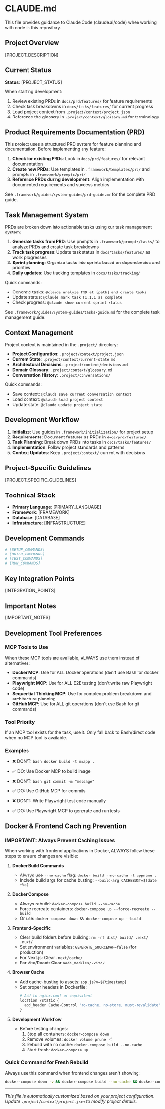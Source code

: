 # CLAUDE.md

This file provides guidance to Claude Code (claude.ai/code) when working with code in this repository.

## Project Overview

[PROJECT_DESCRIPTION]

## Current Status

**Status**: [PROJECT_STATUS]

When starting development:
1. Review existing PRDs in `docs/prd/features/` for feature requirements
2. Check task breakdowns in `docs/tasks/features/` for current progress
3. Load project context from `.project/context/project.json`
4. Reference the glossary in `.project/context/glossary.md` for terminology

## Product Requirements Documentation (PRD)

This project uses a structured PRD system for feature planning and documentation. Before implementing any feature:

1. **Check for existing PRDs**: Look in `docs/prd/features/` for relevant documentation
2. **Create new PRDs**: Use templates in `.framework/templates/prd/` and prompts in `.framework/prompts/prd/`
3. **Reference PRDs during development**: Align implementation with documented requirements and success metrics

See `.framework/guides/system-guides/prd-guide.md` for the complete PRD guide.

## Task Management System

PRDs are broken down into actionable tasks using our task management system:

1. **Generate tasks from PRD**: Use prompts in `.framework/prompts/tasks/` to analyze PRDs and create task breakdowns
2. **Track task progress**: Update task status in `docs/tasks/features/` as work progresses
3. **Sprint planning**: Organize tasks into sprints based on dependencies and priorities
4. **Daily updates**: Use tracking templates in `docs/tasks/tracking/`

Quick commands:
- Generate tasks: `@claude analyze PRD at [path] and create tasks`
- Update status: `@claude mark task T1.1.1 as complete`
- Check progress: `@claude show current sprint status`

See `.framework/guides/system-guides/tasks-guide.md` for the complete task management guide.

## Context Management

Project context is maintained in the `.project/` directory:

- **Project Configuration**: `.project/context/project.json`
- **Current State**: `.project/context/current-state.md`
- **Architectural Decisions**: `.project/context/decisions.md`
- **Domain Glossary**: `.project/context/glossary.md`
- **Conversation History**: `.project/conversations/`

Quick commands:
- Save context: `@claude save current conversation context`
- Load context: `@claude load project context`
- Update state: `@claude update project state`

## Development Workflow

1. **Initialize**: Use guides in `.framework/initialization/` for project setup
2. **Requirements**: Document features as PRDs in `docs/prd/features/`
3. **Task Planning**: Break down PRDs into tasks in `docs/tasks/features/`
4. **Implementation**: Follow project standards and patterns
5. **Context Updates**: Keep `.project/context/` current with decisions

## Project-Specific Guidelines

[PROJECT_SPECIFIC_GUIDELINES]

## Technical Stack

- **Primary Language**: [PRIMARY_LANGUAGE]
- **Framework**: [FRAMEWORK]
- **Database**: [DATABASE]
- **Infrastructure**: [INFRASTRUCTURE]

## Development Commands

```bash
# [SETUP_COMMANDS]
# [BUILD_COMMANDS]
# [TEST_COMMANDS]
# [RUN_COMMANDS]
```

## Key Integration Points

[INTEGRATION_POINTS]

## Important Notes

[IMPORTANT_NOTES]

## Development Tool Preferences

### MCP Tools to Use
When these MCP tools are available, ALWAYS use them instead of alternatives:
- **Docker MCP**: Use for ALL Docker operations (don't use Bash for docker commands)
- **Playwright MCP**: Use for ALL E2E testing (don't write raw Playwright code)
- **Sequential Thinking MCP**: Use for complex problem breakdown and architecture planning
- **GitHub MCP**: Use for ALL git operations (don't use Bash for git commands)

### Tool Priority
If an MCP tool exists for the task, use it. Only fall back to Bash/direct code when no MCP tool is available.

### Examples
- ❌ DON'T: `bash docker build -t myapp .`
- ✅ DO: Use Docker MCP to build image

- ❌ DON'T: `bash git commit -m "message"`
- ✅ DO: Use GitHub MCP for commits

- ❌ DON'T: Write Playwright test code manually
- ✅ DO: Use Playwright MCP to generate and run tests

## Docker & Frontend Caching Prevention

### IMPORTANT: Always Prevent Caching Issues
When working with frontend applications in Docker, ALWAYS follow these steps to ensure changes are visible:

1. **Docker Build Commands**
   - Always use `--no-cache` flag: `docker build --no-cache -t appname .`
   - Include build args for cache busting: `--build-arg CACHEBUST=$(date +%s)`

2. **Docker Compose**
   - Always rebuild: `docker-compose build --no-cache`
   - Force recreate containers: `docker-compose up --force-recreate --build`
   - Or use: `docker-compose down && docker-compose up --build`

3. **Frontend-Specific**
   - Clear build folders before building: `rm -rf dist/ build/ .next/ .nuxt/`
   - Set environment variables: `GENERATE_SOURCEMAP=false` (for production)
   - For Next.js: Clear `.next/cache/`
   - For Vite/React: Clear `node_modules/.vite/`

4. **Browser Cache**
   - Add cache-busting to assets: `app.js?v=${timestamp}`
   - Set proper headers in Dockerfile:
     ```dockerfile
     # Add to nginx.conf or equivalent
     location /static {
       add_header Cache-Control "no-cache, no-store, must-revalidate";
     }
     ```

5. **Development Workflow**
   - Before testing changes: 
     1. Stop all containers: `docker-compose down`
     2. Remove volumes: `docker volume prune -f`
     3. Rebuild with no cache: `docker-compose build --no-cache`
     4. Start fresh: `docker-compose up`

### Quick Command for Fresh Rebuild
Always use this command when frontend changes aren't showing:
```bash
docker-compose down -v && docker-compose build --no-cache && docker-compose up
```

---

*This file is automatically customized based on your project configuration. Update `.project/context/project.json` to modify project details.*